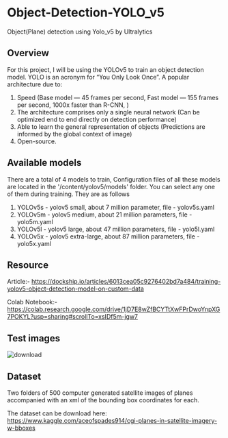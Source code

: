 # Object-Detection-YOLO_v5
Object(Plane) detection using Yolo_v5 by Ultralytics

## Overview
For this project, I will be using the YOLOv5 to train an object detection model. YOLO is an acronym for “You Only Look Once”. A popular architecture due to:
1. Speed (Base model — 45 frames per second, Fast model — 155 frames per second, 1000x faster than R-CNN, )
2. The architecture comprises only a single neural network (Can be optimized end to end directly on detection performance)
3. Able to learn the general representation of objects (Predictions are informed by the global context of image)
4. Open-source.

## Available models
There are a total of 4 models to train, Configuration files of all these models are located in the '/content/yolov5/models' folder. You can select any one of them during training. They are  as follows
1. YOLOv5s  - yolov5 small, about 7 million parameter, file - yolov5s.yaml
2. YOLOv5m - yolov5 medium, about 21 million parameters, file - yolo5m.yaml
3. YOLOv5l  - yolov5 large, about 47 million parameters, file - yolo5l.yaml
4. YOLOv5x  -  yolov5 extra-large, about 87 million parameters, file - yolo5x.yaml

## Resource
Article:- https://dockship.io/articles/6013cea05c9276402bd7a484/training-yolov5-object-detection-model-on-custom-data

Colab Notebook:- https://colab.research.google.com/drive/1jD7E8wZfBCYTtXwFPrDwoYnpXG7POKYL?usp=sharing#scrollTo=xsIDf5m-jgw7

## Test images
![download](https://user-images.githubusercontent.com/90151852/133124184-797eeb0d-5243-4836-bf59-6d8dd7ce47a8.png)

## Dataset
Two folders of 500 computer generated satellite images of planes accompanied with an xml of the bounding box coordinates for each.

The dataset can be download here: https://www.kaggle.com/aceofspades914/cgi-planes-in-satellite-imagery-w-bboxes
